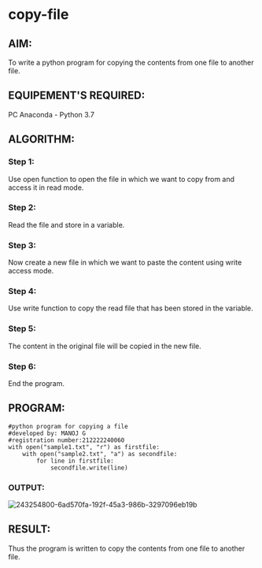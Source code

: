 # copy-file
## AIM:
To write a python program for copying the contents from one file to another file.
## EQUIPEMENT'S REQUIRED: 
PC
Anaconda - Python 3.7
## ALGORITHM: 
### Step 1:
Use open function to open the file in which we want to copy from and access it in read mode.
### Step 2: 
 Read the file and store in a variable.
### Step 3: 
Now create a new file in which we want to paste the content using write access mode.
### Step 4:  
Use write function to copy the read file that has been stored in the variable.
### Step 5: 
The content in the original file will be copied in the new file.
### Step 6: 
End the program.
## PROGRAM:
```
#python program for copying a file
#developed by: MANOJ G
#registration number:212222240060
with open("sample1.txt", "r") as firstfile:
    with open("sample2.txt", "a") as secondfile:
        for line in firstfile:
            secondfile.write(line)  
```
### OUTPUT:

![243254800-6ad570fa-192f-45a3-986b-3297096eb19b](https://github.com/Danielmanoj/copy-file/assets/69635071/79bdee62-3ad4-4c1b-9891-016e7cc6e037)


## RESULT:
Thus the program is written to copy the contents from one file to another file.

